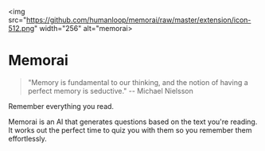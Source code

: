 <img src="https://github.com/humanloop/memorai/raw/master/extension/icon-512.png" width="256" alt="memorai>

# Memorai

> "Memory is fundamental to our thinking, and the notion of having a perfect memory is seductive." -- Michael Nielsson

Remember everything you read.

Memorai is an AI that generates questions based on the text you're reading. It works out the perfect time to quiz you with them so you remember them effortlessly.
